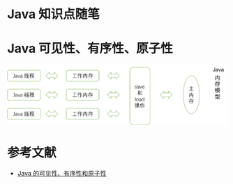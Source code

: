 # Java 知识点随笔

# Java 可见性、有序性、原子性
![image](./Java内存模型.png)

# 参考文献
- [Java 的可见性、有序性和原子性](https://www.jianshu.com/p/7f0ffb102085)